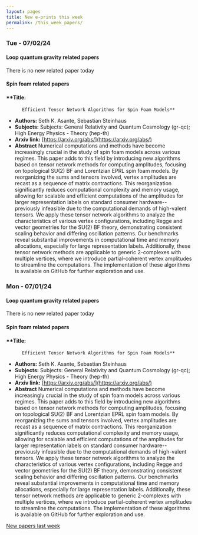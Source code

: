 ```yaml
---
layout: pages
title: New e-prints this week
permalink: /this_week_papers/
---
```




### Tue - 07/02/24

#### Loop quantum gravity related papers

There is no new related paper today 

#### Spin foam related papers

#### **Title:
          Efficient Tensor Network Algorithms for Spin Foam Models**
 - **Authors:** Seth K. Asante, Sebastian Steinhaus
 - **Subjects:** Subjects:
General Relativity and Quantum Cosmology (gr-qc); High Energy Physics - Theory (hep-th)
 - **Arxiv link:** [https://arxiv.org/abs/](https://arxiv.org/abs/)
 - **Abstract**
 Numerical computations and methods have become increasingly crucial in the study of spin foam models across various regimes. This paper adds to this field by introducing new algorithms based on tensor network methods for computing amplitudes, focusing on topological SU(2) BF and Lorentzian EPRL spin foam models. By reorganizing the sums and tensors involved, vertex amplitudes are recast as a sequence of matrix contractions. This reorganization significantly reduces computational complexity and memory usage, allowing for scalable and efficient computations of the amplitudes for larger representation labels on standard consumer hardware--previously infeasible due to the computational demands of high-valent tensors. We apply these tensor network algorithms to analyze the characteristics of various vertex configurations, including Regge and vector geometries for the SU(2) BF theory, demonstrating consistent scaling behavior and differing oscillation patterns. Our benchmarks reveal substantial improvements in computational time and memory allocations, especially for large representation labels. Additionally, these tensor network methods are applicable to generic 2-complexes with multiple vertices, where we introduce partial-coherent vertex amplitudes to streamline the computations. The implementation of these algorithms is available on GitHub for further exploration and use. 

### Mon - 07/01/24

#### Loop quantum gravity related papers

There is no new related paper today 

#### Spin foam related papers

#### **Title:
          Efficient Tensor Network Algorithms for Spin Foam Models**
 - **Authors:** Seth K. Asante, Sebastian Steinhaus
 - **Subjects:** Subjects:
General Relativity and Quantum Cosmology (gr-qc); High Energy Physics - Theory (hep-th)
 - **Arxiv link:** [https://arxiv.org/abs/](https://arxiv.org/abs/)
 - **Abstract**
 Numerical computations and methods have become increasingly crucial in the study of spin foam models across various regimes. This paper adds to this field by introducing new algorithms based on tensor network methods for computing amplitudes, focusing on topological SU(2) BF and Lorentzian EPRL spin foam models. By reorganizing the sums and tensors involved, vertex amplitudes are recast as a sequence of matrix contractions. This reorganization significantly reduces computational complexity and memory usage, allowing for scalable and efficient computations of the amplitudes for larger representation labels on standard consumer hardware--previously infeasible due to the computational demands of high-valent tensors. We apply these tensor network algorithms to analyze the characteristics of various vertex configurations, including Regge and vector geometries for the SU(2) BF theory, demonstrating consistent scaling behavior and differing oscillation patterns. Our benchmarks reveal substantial improvements in computational time and memory allocations, especially for large representation labels. Additionally, these tensor network methods are applicable to generic 2-complexes with multiple vertices, where we introduce partial-coherent vertex amplitudes to streamline the computations. The implementation of these algorithms is available on GitHub for further exploration and use. 




[New papers last week]({{site.url}}/archived/weekly/pre-prints/2024/07/01/archived_weekly_papers.html)